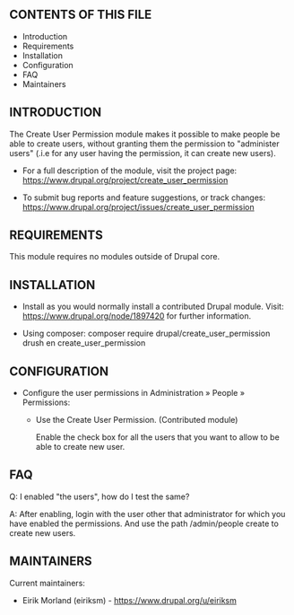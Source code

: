 CONTENTS OF THIS FILE
---------------------

 * Introduction
 * Requirements
 * Installation
 * Configuration
 * FAQ
 * Maintainers


INTRODUCTION
------------

The Create User Permission module makes it possible to make people be
able to create users, without granting them the permission to "administer
users" (.i.e for any user having the permission, it can create new users).

 * For a full description of the module, visit the project page:
   https://www.drupal.org/project/create_user_permission

 * To submit bug reports and feature suggestions, or track changes:
   https://www.drupal.org/project/issues/create_user_permission


REQUIREMENTS
------------

This module requires no modules outside of Drupal core.


INSTALLATION
------------

 * Install as you would normally install a contributed Drupal module.
 Visit: https://www.drupal.org/node/1897420 for further information.

 * Using composer:
   composer require drupal/create_user_permission
   drush en create_user_permission


CONFIGURATION
-------------

* Configure the user permissions in Administration » People » Permissions:

  - Use the Create User Permission. (Contributed module)

    Enable the check box for all the users that you want to allow to be
    able to create new user.


FAQ
---

Q: I enabled "the users", how do I test the same?

A: After enabling, login with the user other that administrator for
which you have enabled the permissions. And use the path /admin/people
create to create new users.


MAINTAINERS
-----------

Current maintainers:
 * Eirik Morland (eiriksm) - https://www.drupal.org/u/eiriksm
